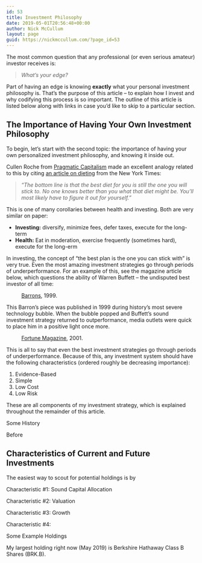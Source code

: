 ```yaml
---
id: 53
title: Investment Philosophy
date: 2019-05-01T20:56:48+00:00
author: Nick McCullum
layout: page
guid: https://nickmccullum.com/?page_id=53
---
```

The most common question that any professional (or even serious amateur) investor receives is:

<blockquote class="wp-block-quote">
  <p>
    <em>What&#8217;s your edge?</em>
  </p>
</blockquote>

Part of having an edge is knowing **exactly** what your personal investment philosophy is. That&#8217;s the purpose of this article &#8211; to explain how I invest and why codifying this process is so important. The outline of this article is listed below along with links in case you&#8217;d like to skip to a particular section.

## The Importance of Having Your Own Investment Philosophy

To begin, let&#8217;s start with the second topic: the importance of having your own personalized investment philosophy, and knowing it inside out. 

Cullen Roche from [Pragmatic Capitalism](https://www.pragcap.com/best-investment-strategy-discipline/) made an excellent analogy related to this by citing [an article on dieting](https://www.nytimes.com/2018/03/26/upshot/what-we-know-and-dont-know-about-how-to-lose-weight.html) from the New York Times:

<blockquote class="wp-block-quote">
  <p>
    <em>“The bottom line is that the best diet for you is still the one you will stick to. No one knows better than you what that diet might be. You’ll most likely have to figure it out for yourself.”</em>
  </p>
</blockquote>

This is one of many corollaries between health and investing. Both are very similar on paper:

  * **Investing:** diversify, minimize fees, defer taxes, execute for the long-term
  * **Health:** Eat in moderation, exercise frequently (sometimes hard), execute for the long-erm

In investing, the concept of &#8220;the best plan is the one you can stick with&#8221; is very true. Even the most amazing investment strategies go through periods of underperformance. For an example of this, see the magazine article below, which questions the ability of Warren Buffett &#8211; the undisputed best investor of all time: 

<div class="wp-block-image">
  <figure class="aligncenter"><img src="https://nickmccullum.com/wp-content/uploads/2019/05/barrons-copy-1-768x1024.jpg" alt="" class="wp-image-55" srcset="https://nickmccullum.com/wp-content/uploads/2019/05/barrons-copy-1.jpg 768w, https://nickmccullum.com/wp-content/uploads/2019/05/barrons-copy-1-225x300.jpg 225w, https://nickmccullum.com/wp-content/uploads/2019/05/barrons-copy-1-500x667.jpg 500w, https://nickmccullum.com/wp-content/uploads/2019/05/barrons-copy-1-150x200.jpg 150w, https://nickmccullum.com/wp-content/uploads/2019/05/barrons-copy-1-400x533.jpg 400w, https://nickmccullum.com/wp-content/uploads/2019/05/barrons-copy-1-200x267.jpg 200w" sizes="(max-width: 768px) 100vw, 768px" /><figcaption><a href="https://www.wsj.com/articles/SB945992010127068546">Barrons</a>, 1999.</figcaption></figure>
</div>

This Barron&#8217;s piece was published in 1999 during history&#8217;s most severe technology bubble. When the bubble popped and Buffett&#8217;s sound investment strategy returned to outperformance, media outlets were quick to place him in a positive light once more.

<div class="wp-block-image">
  <figure class="aligncenter"><img src="https://nickmccullum.com/wp-content/uploads/2019/05/fortune.jpg" alt="" class="wp-image-56" srcset="https://nickmccullum.com/wp-content/uploads/2019/05/fortune.jpg 338w, https://nickmccullum.com/wp-content/uploads/2019/05/fortune-221x300.jpg 221w, https://nickmccullum.com/wp-content/uploads/2019/05/fortune-150x204.jpg 150w, https://nickmccullum.com/wp-content/uploads/2019/05/fortune-200x272.jpg 200w" sizes="(max-width: 338px) 100vw, 338px" /><figcaption><a href="http://archive.fortune.com/galleries/2010/fortune/1008/gallery.Buffett_Fortune_Years.fortune/7.html">Fortune Magazine</a>, 2001.</figcaption></figure>
</div>

This is all to say that even the best investment strategies go through periods of underperformance. Because of this, any investment system should have the following characteristics (ordered roughly be decreasing importance):

  1. Evidence-Based
  2. Simple
  3. Low Cost
  4. Low Risk

These are all components of my investment strategy, which is explained throughout the remainder of this article.

Some History

Before

## Characteristics of Current and Future Investments

The easiest way to scout for potential holdings is by 

Characteristic #1: Sound Capital Allocation

Characteristic #2: Valuation

Characteristic #3: Growth

Characteristic #4: 

Some Example Holdings

My largest holding right now (May 2019) is Berkshire Hathaway Class B Shares (BRK.B).